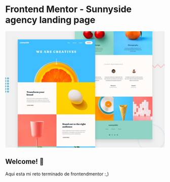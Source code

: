# Frontend Mentor - Sunnyside agency landing page

![Design preview for the Sunnyside agency landing page coding challenge](./design/desktop-preview.jpg)

## Welcome! 👋


Aqui esta mi reto terminado de frontendmentor :,)
